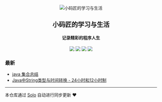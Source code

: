 <p align="center"><img alt="小码匠的学习与生活" src="https://b3log.org/images/brand/solo-128.png"></p><h2 align="center">
小码匠的学习与生活
</h2>

<h4 align="center">记录精彩的程序人生</h4>
<p align="center"><a title="小码匠的学习与生活" target="_blank" href="https://github.com/zlyzhang/solo-blog"><img src="https://img.shields.io/github/last-commit/zlyzhang/solo-blog.svg?style=flat-square&color=FF9900"></a>
<a title="GitHub repo size in bytes" target="_blank" href="https://github.com/zlyzhang/solo-blog"><img src="https://img.shields.io/github/repo-size/zlyzhang/solo-blog.svg?style=flat-square"></a>
<a title="Solo Version" target="_blank" href="https://github.com/88250/solo/releases"><img src="https://img.shields.io/badge/solo-4.4.0-f1e05a.svg?style=flat-square&color=blueviolet"></a>
<a title="Hits" target="_blank" href="https://github.com/88250/hits"><img src="https://hits.b3log.org/zlyzhang/solo-blog.svg"></a></p>

### 最新

* [java 集合总结](http://1.117.161.75:8080/articles/2023/04/10/1681117225976.html)
* [Java中String类型与时间转换 - 24小时和12小时制](http://1.117.161.75:8080/articles/2023/04/10/1681116583179.html)



---

本仓库通过 [Solo](https://github.com/88250/solo) 自动进行同步更新 ❤️ 